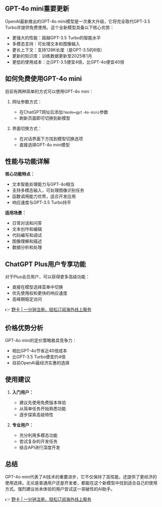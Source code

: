 ## GPT-4o mini重要更新

OpenAI最新推出的GPT-4o mini模型是一次重大升级，它将完全取代GPT-3.5 Turbo并提供免费使用。这个全新模型具备以下核心优势：

- 更强大的性能：超越GPT-3.5 Turbo的智能水平
- 多模态支持：可处理文本和图像输入
- 更长上下文：支持128K长度（是GPT-3.5的8倍）
- 更新的知识库：训练数据更新至2025年1月
- 更低的使用成本：比GPT-3.5便宜4倍，比GPT-4o便宜40倍

## 如何免费使用GPT-4o mini

目前有两种简单的方式可以使用GPT-4o mini：

1. 网址参数方式：
   - 在ChatGPT网址后添加`?mode=gpt-4o-mini`参数
   - 刷新页面即可切换到新模型

2. 界面切换方式：
   - 在对话界面下方找到模型切换选项
   - 直接选择GPT-4o mini模型

## 性能与功能详解

**核心功能特点：**

- 文本智能处理能力与GPT-4o相当
- 支持多模态输入，可处理图像识别任务
- 函数调用能力优秀，适合开发应用
- 响应速度与GPT-3.5 Turbo持平

**适用场景：**

- 日常对话和问答
- 文本创作和编辑
- 代码编写和调试
- 图像理解和描述
- 数据分析和处理

## ChatGPT Plus用户专享功能

对于Plus会员用户，可以获得更多高级功能：

- 直接在模型选择菜单中切换
- 优先使用权和更快的响应速度
- 高峰期稳定访问

👉 [野卡 | 一分钟注册，轻松订阅海外线上服务](https://bit.ly/bewildcard)

## 价格优势分析

GPT-4o mini的定价策略极具竞争力：

- 相比GPT-4o节省近40倍成本
- 比GPT-3.5 Turbo便宜约4倍
- 目前OpenAI最经济实惠的选择

## 使用建议

1. **入门用户：**
   - 建议先使用免费版本体验
   - 从简单任务开始熟悉功能
   - 逐步探索高级特性

2. **专业用户：**
   - 充分利用多模态功能
   - 尝试复杂的开发任务
   - 结合API进行深度开发

## 总结

GPT-4o mini代表了AI技术的重要进步，它不仅保持了高性能，还提供了更经济的使用选择。无论是普通用户还是开发者，都能在这个新模型中找到适合自己的使用方式。强烈建议尚未体验的用户尝试这一突破性的AI助手。

👉 [野卡 | 一分钟注册，轻松订阅海外线上服务](https://bit.ly/bewildcard)